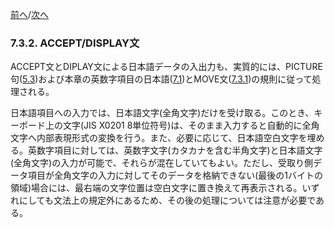 <!--navi start-->
[前へ](7-3-1.md)/[次へ](7-4.md)
<!--navi end-->
### 7.3.2. ACCEPT/DISPLAY文

ACCEPT文とDIPLAY文による日本語データの入出力も、実質的には、PICTURE句([5.3](5-3.md))および本章の英数字項目の日本語([7.1](7-1.md#71-英数字項目の日本語))とMOVE文([7.3.1](7-3-1.md#731-move文))の規則に従って処理される。

日本語項目への入力では、日本語文字(全角文字)だけを受け取る。このとき、キーボード上の文字(JIS X0201 8単位符号)は、そのまま入力すると自動的に全角文字へ内部表現形式の変換を行う。また、必要に応じて、日本語空白文字を埋める。英数字項目に対しては、英数字文字(カタカナを含む半角文字)と日本語文字(全角文字)の入力が可能で、それらが混在していてもよい。ただし、受取り側データ項目が全角文字の入力に対してそのデータを格納できない(最後の1バイトの領域)場合には、最右端の文字位置は空白文字に置き換えて再表示される。いずれにしても文法上の規定外にあるため、その後の処理については注意が必要である。
